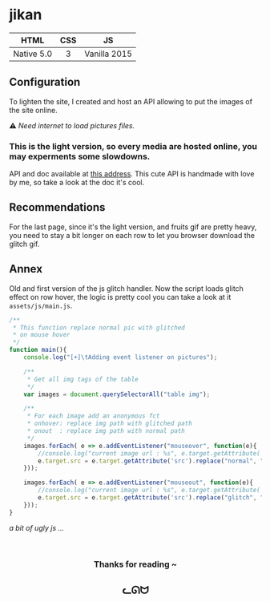 # jikan

| HTML | CSS | JS |
|:----:|:---:|:--:|
| Native 5.0  | 3   | Vanilla 2015 | 

## Configuration

To lighten the site, I created and host an API allowing to put the images of the site online.

:warning: *Need internet to load pictures files.*

### This is the light version, so every media are hosted online, you may experments some slowdowns.

API and doc available at [this address](https://lostsh.github.io/jikan-media/).
This cute API is handmade with love by me, so take a look at the doc it's cool.

## Recommendations

For the last page, since it's the light version, and fruits gif are pretty heavy, 
you need to stay a bit longer on each row to let you browser download the glitch gif.

## Annex
Old and first version of the js glitch handler. Now the script loads glitch effect on row hover, the logic is pretty cool you can take a look at it `assets/js/main.js`.
```js
/**
 * This function replace normal pic with glitched
 * on mouse hover
 */
function main(){
    console.log("[+]\tAdding event listener on pictures");

    /**
     * Get all img tags of the table
     */
    var images = document.querySelectorAll("table img");

    /**
     * For each image add an anonymous fct
     * onhover: replace img path with glitched path
     * onout  : replace img path with normal path
     */
    images.forEach( e => e.addEventListener("mouseover", function(e){
        //console.log("current image url : %s", e.target.getAttribute('src'));
        e.target.src = e.target.getAttribute('src').replace("normal", "glitch");
    }));

    images.forEach( e => e.addEventListener("mouseout", function(e){
        //console.log("current image url : %s", e.target.getAttribute('src'));
        e.target.src = e.target.getAttribute('src').replace("glitch", "normal");
    }));
}
```
*a bit of ugly js ...*


<br>

### <center>Thanks for reading ~</center>
## <center>ᓚᘏᗢ</center>